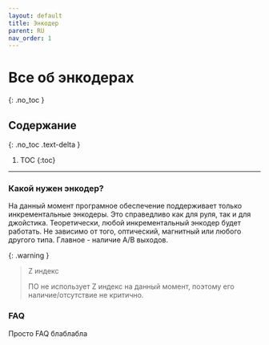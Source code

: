 ```yaml
---
layout: default
title: Энкодер
parent: RU
nav_order: 1
---
```

# Все об энкодерах
{: .no_toc }

## Содержание
{: .no_toc .text-delta }

1. TOC
{:toc}

---

### Какой нужен энкодер?
На данный момент програмное обеспечение поддерживает только инкрементальные энкодеры. 
Это справедливо как для руля, так и для джойстика. Теоретически, любой инкрементальный
энкодер будет работать. Не зависимо от того, оптический, магнитный или любого другого типа. 
Главное - наличие A/B выходов.  

{: .warning }
> Z индекс
>
> ПО не использует Z индекс на данный момент, поэтому его наличие/отсутствие не критично. 


### FAQ
Просто FAQ блаблабла
